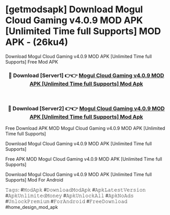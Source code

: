 # [getmodsapk] Download Mogul Cloud Gaming v4.0.9 MOD APK [Unlimited Time full Supports] MOD APK - (26ku4)
Download Mogul Cloud Gaming v4.0.9 MOD APK [Unlimited Time full Supports] Free Mod APK

<div align="center">
<h3>🔴 Download [Server1] 👉👉 <a href="https://apk-comot.site?title=Mogul_Cloud_Gaming_v4.0.9_MOD_APK_[Unlimited_Time_full_Supports]">Mogul Cloud Gaming v4.0.9 MOD APK [Unlimited Time full Supports] Mod Apk</a></h3><br>

<h3>🔴 Download [Server2] 👉👉 <a href="https://apk-comot.site?title=Mogul_Cloud_Gaming_v4.0.9_MOD_APK_[Unlimited_Time_full_Supports]">Mogul Cloud Gaming v4.0.9 MOD APK [Unlimited Time full Supports] Mod Apk</a></h3>
</div>


Free Download APK MOD Mogul Cloud Gaming v4.0.9 MOD APK [Unlimited Time full Supports]

Download Mogul Cloud Gaming v4.0.9 MOD APK [Unlimited Time full Supports] 

Free APK MOD Mogul Cloud Gaming v4.0.9 MOD APK [Unlimited Time full Supports] 

Download Mogul Cloud Gaming v4.0.9 MOD APK [Unlimited Time full Supports] Mod For Android

𝚃𝚊𝚐𝚜: #𝙼𝚘𝚍𝙰𝚙𝚔 #𝙳𝚘𝚠𝚗𝚕𝚘𝚊𝚍𝙼𝚘𝚍𝙰𝚙𝚔 #𝙰𝚙𝚔𝙻𝚊𝚝𝚎𝚜𝚝𝚅𝚎𝚛𝚜𝚒𝚘𝚗 #𝙰𝚙𝚔𝚄𝚗𝚕𝚒𝚖𝚒𝚝𝚎𝚍𝙼𝚘𝚗𝚎𝚢 #𝙰𝚙𝚔𝚄𝚗𝚕𝚘𝚌𝚔𝙰𝚕𝚕 #𝙰𝚙𝚔𝙽𝚘𝙰𝚍𝚜 #𝚄𝚗𝚕𝚘𝚌𝚔𝙿𝚛𝚎𝚖𝚒𝚞𝚖 #𝙵𝚘𝚛𝙰𝚗𝚍𝚛𝚘𝚒𝚍 #𝙵𝚛𝚎𝚎𝙳𝚘𝚠𝚗𝚕𝚘𝚊𝚍 #home_design_mod_apk
